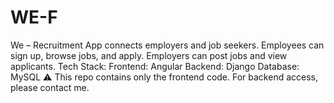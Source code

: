 # WE-F
We – Recruitment App connects employers and job seekers. Employees can sign up, browse jobs, and apply. Employers can post jobs and view applicants.  Tech Stack:  Frontend: Angular Backend: Django Database: MySQL ⚠️ This repo contains only the frontend code. For backend access, please contact me.
